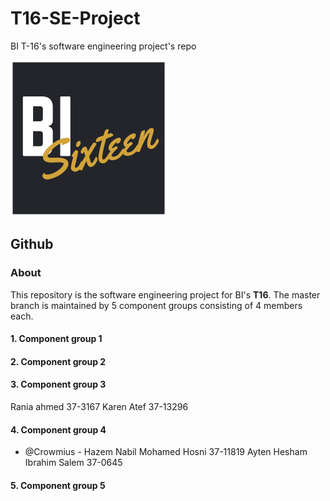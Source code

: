 # T16-SE-Project
BI T-16's software engineering project's repo

![Logo](/images/logo.png)

## Github

### About
This repository is the software engineering project for BI's **T16**. The master branch is maintained by 5 component groups consisting of 4 members each.

#### 1. Component group 1

#### 2. Component group 2

#### 3. Component group 3
Rania ahmed 37-3167
Karen Atef 37-13296

#### 4. Component group 4
* @Crowmius - Hazem Nabil Mohamed Hosni 37-11819 
Ayten Hesham Ibrahim Salem 37-0645
#### 5. Component group 5